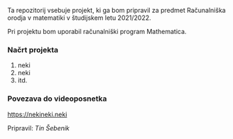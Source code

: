 Ta repozitorij vsebuje projekt, ki ga bom pripravil za predmet Računalniška orodja v matematiki v študijskem letu 2021/2022.

Pri projektu bom uporabil računalniški program Mathematica.

### Načrt projekta

1. neki
2. neki
3. itd.

### Povezava do videoposnetka

https://nekineki.neki

Pripravil: *Tin Šebenik*
